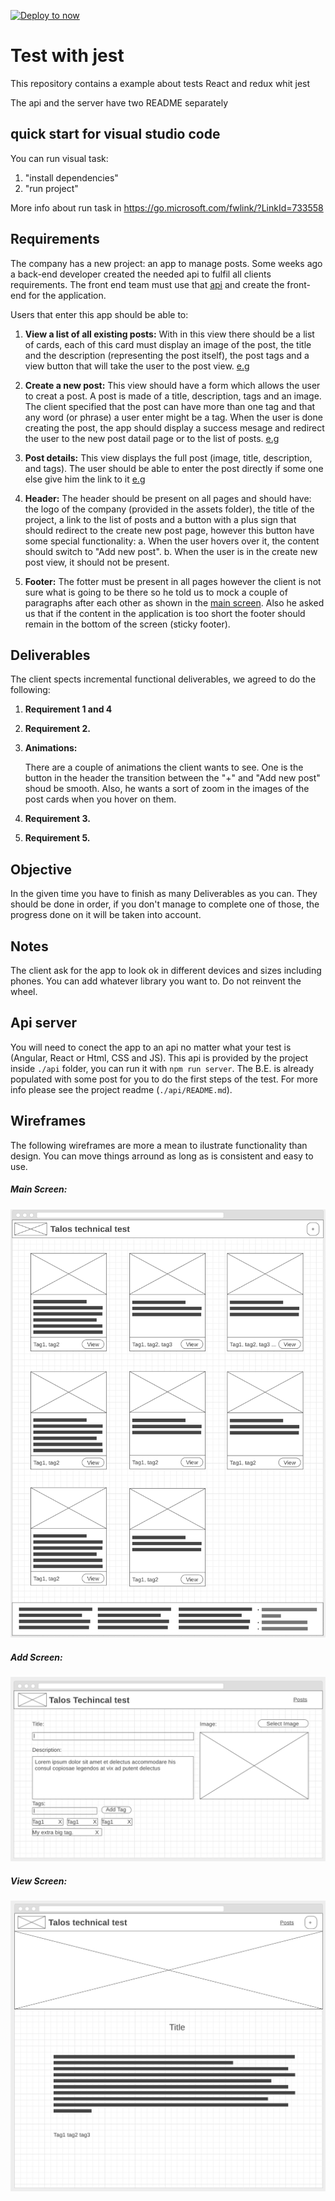 [![Deploy to now](https://deploy.now.sh/static/button.svg)](https://deploy.now.sh/?repo=https://github.com/zeit/next.js/tree/master/examples/with-jest)

# Test with jest

This repository contains a example about tests React  and redux whit jest

The api and the server have two README separately

## quick start for visual studio code

You can run visual task: 
1. "install dependencies"
2. "run project"

More info about run task in https://go.microsoft.com/fwlink/?LinkId=733558

## Requirements

The company has a new project: an app to manage posts. Some weeks ago a back-end developer created the needed api to fulfil all clients requirements. The front end team must use that [api](#api-server) and create the front-end for the application. 

Users that enter this app should be able to:

1. __View a list of all existing posts:__
    With in this view there should be a list of cards, each of this card must display an image of the post, the title and the description (representing the post itself), the post tags and a view button that will take the user to the post view. [e.g](#main-screen)

2. __Create a new post:__
    This view should have a form which allows the user to creat a post. A post is made of a title, description, tags and an image. The client specified that the post can have more than one tag and that any word (or phrase) a user enter might be a tag.
    When the user is done creating the post, the app should display a success mesage and redirect the user to the new post datail page or to the list of posts.  [e.g](#add-screen)

3. __Post details:__
    This view displays the full post (image, title, description, and tags). The user should be able to enter the post directly if some one else give him the link to it  [e.g](#view-screen)

4. __Header:__
    The header should be present on all pages and should have: the logo of the company (provided in the assets folder), the title of the project, a link to the list of posts and a button with a plus sign that should redirect to the create new post page, however this button have some special functionality:
a. When the user hovers over it, the content should switch to "Add new post".
b. When the user is in the create new post view, it should not be present.

5. __Footer:__
    The fotter must be present in all pages however the client is not sure what is going to be there so he told us to mock a couple of paragraphs after each other as shown in the [main screen](#main-screen). Also he asked us that if the content in the application is too short the footer should remain in the bottom of the screen (sticky footer).

## Deliverables

The client spects incremental functional deliverables, we agreed to do the following:

1. __Requirement 1 and 4__
2. __Requirement 2.__
3. __Animations:__

    There are a couple of animations the client wants to see.
One is the button in the header the transition between the "+" and "Add new post" shoud be smooth. Also, he wants a sort of zoom in the images of the post cards when you hover on them.

4. __Requirement 3.__
5. __Requirement 5.__

## Objective

In the given time you have to finish as many Deliverables as you can. They should be done in order, if you don't manage to complete one of those, the progress done on it will be taken into account. 

## Notes

The client ask for the app to look ok in different devices and sizes including phones.
You can add whatever library you want to. Do not reinvent the wheel.

## Api server

You will need to conect the app to an api no matter what your test is (Angular, React or Html, CSS and JS). This api is provided by the project inside `./api` folder, you can run it with  ```npm run server```. The B.E. is already populated with some post for you to do the first steps of the test. For more info please see the project readme (`./api/README.md`).

## Wireframes

The following wireframes are more a mean to ilustrate functionality than design. You can move things arround as long as is consistent and easy to use.

##### Main Screen:

![picture](./design/main-screen.png)

##### Add Screen:

![picture](./design/add-screen.png)

##### View Screen:

![picture](./design/view-screen.png)